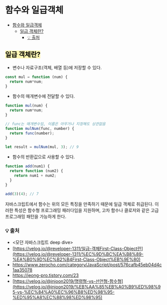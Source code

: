 # 함수와 일급객체

- [함수와 일급객체](#함수와-일급객체)
  - [일급 객체란?](#일급-객체란)
    - [💡 출처](#-출처)

## <span style='background-color: #fff5b1; color: black'>일급 객체란?</span>
- 변수나 자료구조(객체, 배열 등)에 저장할 수 있다.
```jsx
const mul = function (num) {
  return num*num;
}
```

- 함수의 매개변수에 전달할 수 있다.
```jsx
function mul(num) {
  return num*num;
}

// func는 매개변수임, 이름은 아무거나 지정해도 상관없음
function mulNum(func, number) {
  return func(number);
}

let result = mulNum(mul, 3); // 9
```

- 함수의 반환값으로 사용할 수 있다.
```jsx
function add(num1) {
  return function (num2) {
    return num1 + num2;
  }
}

add(3)(4); // 7
```

자바스크립트에서 함수는 위의 모든 특징을 만족하기 때문에 일급 객체로 취급된다. 이러한 특성은 함수형 프로그래밍 패러다임을 지원하며, 고차 함수나 클로저와 같은 고급 프로그래밍 패턴을 가능하게 한다.

### 💡 출처
- <모던 자바스크립트 deep dive>
- [https://velog.io/@reveloper-1311/일급-객체First-Class-Object란](https://velog.io/@reveloper-1311/%EC%9D%BC%EA%B8%89-%EA%B0%9D%EC%B2%B4First-Class-Object%EB%9E%80)
- https://www.zerocho.com/category/JavaScript/post/576cafb45eb04d4c1aa35078
- https://jeong-pro.tistory.com/23
- [https://velog.io/@injoon2019/명령형-vs-선언형-함수형](https://velog.io/@injoon2019/%EB%AA%85%EB%A0%B9%ED%98%95-vs-%EC%84%A0%EC%96%B8%ED%98%95-%ED%95%A8%EC%88%98%ED%98%95)
